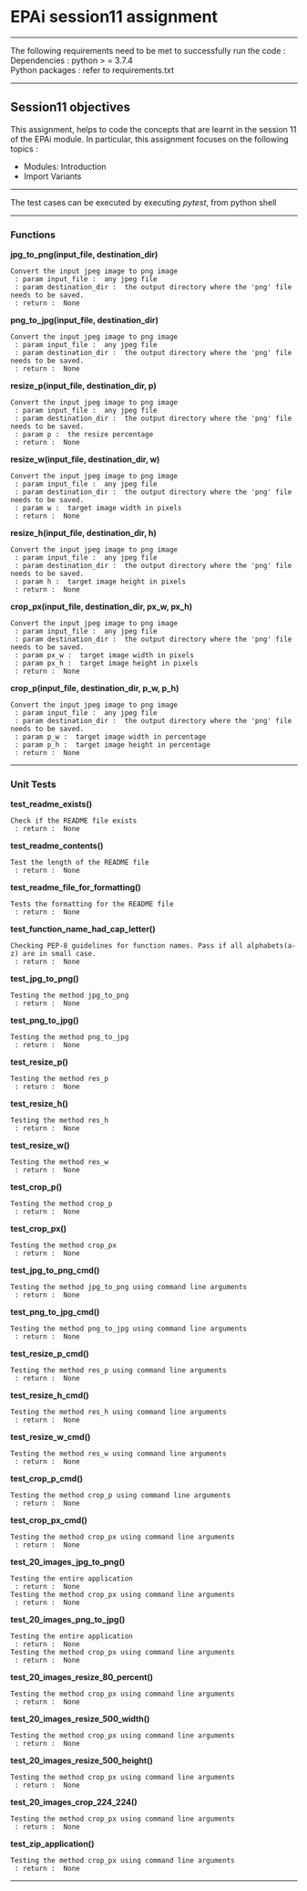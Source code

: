 # EPAi session11 assignment
---

The following requirements need to be met to successfully run the code : 
Dependencies  :   python > = 3.7.4 \
Python packages  :   refer to requirements.txt

---
## Session11 objectives
This assignment, helps to code the concepts that are learnt in the session 11 of the EPAi module. 
In particular, this assignment focuses on the following topics  : 

 - Modules: Introduction
 - Import Variants
 
---

The test cases can be executed by executing _pytest_, from python shell
 
---

### Functions



**jpg_to_png(input_file, destination_dir)**

    Convert the input jpeg image to png image
     : param input_file :  any jpeg file
     : param destination_dir :  the output directory where the 'png' file needs to be saved.
     : return :  None

**png_to_jpg(input_file, destination_dir)**

    Convert the input jpeg image to png image
     : param input_file :  any jpeg file
     : param destination_dir :  the output directory where the 'png' file needs to be saved.
     : return :  None

**resize_p(input_file, destination_dir, p)**

    Convert the input jpeg image to png image
     : param input_file :  any jpeg file
     : param destination_dir :  the output directory where the 'png' file needs to be saved.
     : param p :  the resize percentage
     : return :  None

**resize_w(input_file, destination_dir, w)**

    Convert the input jpeg image to png image
     : param input_file :  any jpeg file
     : param destination_dir :  the output directory where the 'png' file needs to be saved.
     : param w :  target image width in pixels
     : return :  None

**resize_h(input_file, destination_dir, h)**

    Convert the input jpeg image to png image
     : param input_file :  any jpeg file
     : param destination_dir :  the output directory where the 'png' file needs to be saved.
     : param h :  target image height in pixels
     : return :  None

**crop_px(input_file, destination_dir, px_w, px_h)**

    Convert the input jpeg image to png image
     : param input_file :  any jpeg file
     : param destination_dir :  the output directory where the 'png' file needs to be saved.
     : param px_w :  target image width in pixels
     : param px_h :  target image height in pixels
     : return :  None

**crop_p(input_file, destination_dir, p_w, p_h)**

    Convert the input jpeg image to png image
     : param input_file :  any jpeg file
     : param destination_dir :  the output directory where the 'png' file needs to be saved.
     : param p_w :  target image width in percentage
     : param p_h :  target image height in percentage
     : return :  None

---

### Unit Tests


**test_readme_exists()**

    Check if the README file exists
     : return :  None

**test_readme_contents()**

    Test the length of the README file
     : return :  None

**test_readme_file_for_formatting()**

    Tests the formatting for the README file
     : return :  None

**test_function_name_had_cap_letter()**

    Checking PEP-8 guidelines for function names. Pass if all alphabets(a-z) are in small case.
     : return :  None

**test_jpg_to_png()**

    Testing the method jpg_to_png
     : return :  None

**test_png_to_jpg()**

    Testing the method png_to_jpg
     : return :  None

**test_resize_p()**

    Testing the method res_p
     : return :  None

**test_resize_h()**

    Testing the method res_h
     : return :  None

**test_resize_w()**

    Testing the method res_w
     : return :  None

**test_crop_p()**

    Testing the method crop_p
     : return :  None

**test_crop_px()**

    Testing the method crop_px
     : return :  None

**test_jpg_to_png_cmd()**

    Testing the method jpg_to_png using command line arguments
     : return :  None

**test_png_to_jpg_cmd()**

    Testing the method png_to_jpg using command line arguments
     : return :  None

**test_resize_p_cmd()**

    Testing the method res_p using command line arguments
     : return :  None

**test_resize_h_cmd()**

    Testing the method res_h using command line arguments
     : return :  None

**test_resize_w_cmd()**

    Testing the method res_w using command line arguments
     : return :  None

**test_crop_p_cmd()**

    Testing the method crop_p using command line arguments
     : return :  None

**test_crop_px_cmd()**

    Testing the method crop_px using command line arguments
     : return :  None

**test_20_images_jpg_to_png()**

    Testing the entire application
     : return :  None
    Testing the method crop_px using command line arguments
     : return :  None

**test_20_images_png_to_jpg()**

    Testing the entire application
     : return :  None
    Testing the method crop_px using command line arguments
     : return :  None

**test_20_images_resize_80_percent()**

    Testing the method crop_px using command line arguments
     : return :  None

**test_20_images_resize_500_width()**

    Testing the method crop_px using command line arguments
     : return :  None

**test_20_images_resize_500_height()**

    Testing the method crop_px using command line arguments
     : return :  None

**test_20_images_crop_224_224()**

    Testing the method crop_px using command line arguments
     : return :  None

**test_zip_application()**

    Testing the method crop_px using command line arguments
     : return :  None


---

#### 